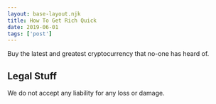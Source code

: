 ```yaml
---
layout: base-layout.njk 
title: How To Get Rich Quick
date: 2019-06-01
tags: ['post']
---
```

Buy the latest and greatest cryptocurrency that no-one has heard of.
 <!-- excerpt -->
## Legal Stuff
We do not accept any liability for any loss or damage.